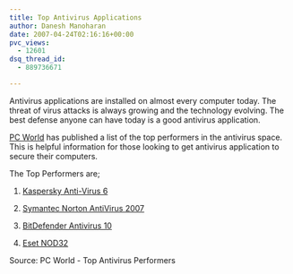 ```yaml
---
title: Top Antivirus Applications
author: Danesh Manoharan
date: 2007-04-24T02:16:16+00:00
pvc_views:
  - 12601
dsq_thread_id:
  - 889736671

---
```

Antivirus applications are installed on almost every computer today. The threat of virus attacks is always growing and the technology evolving. The best defense anyone can have today is a good antivirus application.

[PC World][1] has published a list of the top performers in the antivirus space. This is helpful information for those looking to get antivirus application to secure their computers.

The Top Performers are;

1. [Kaspersky Anti-Virus 6][2]

2. [Symantec Norton AntiVirus 2007][3]

3. [BitDefender Antivirus 10][4]

4. [Eset NOD32][5]

Source: PC World - Top Antivirus Performers

 [1]: http://www.pcworld.com/
 [2]: http://www.pcworld.com/article/id,130873-page,1/article.html
 [3]: http://www.pcworld.com/article/id,130903-page,1/article.html
 [4]: http://www.pcworld.com/article/id,130904-page,1/article.html
 [5]: http://www.pcworld.com/article/id,130906-page,1/article.html